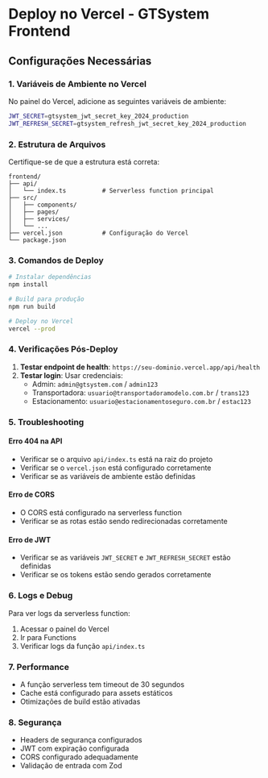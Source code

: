 # Deploy no Vercel - GTSystem Frontend

## Configurações Necessárias

### 1. Variáveis de Ambiente no Vercel

No painel do Vercel, adicione as seguintes variáveis de ambiente:

```bash
JWT_SECRET=gtsystem_jwt_secret_key_2024_production
JWT_REFRESH_SECRET=gtsystem_refresh_jwt_secret_key_2024_production
```

### 2. Estrutura de Arquivos

Certifique-se de que a estrutura está correta:

```
frontend/
├── api/
│   └── index.ts          # Serverless function principal
├── src/
│   ├── components/
│   ├── pages/
│   ├── services/
│   └── ...
├── vercel.json           # Configuração do Vercel
└── package.json
```

### 3. Comandos de Deploy

```bash
# Instalar dependências
npm install

# Build para produção
npm run build

# Deploy no Vercel
vercel --prod
```

### 4. Verificações Pós-Deploy

1. **Testar endpoint de health**: `https://seu-dominio.vercel.app/api/health`
2. **Testar login**: Usar credenciais:
   - Admin: `admin@gtsystem.com` / `admin123`
   - Transportadora: `usuario@transportadoramodelo.com.br` / `trans123`
   - Estacionamento: `usuario@estacionamentoseguro.com.br` / `estac123`

### 5. Troubleshooting

#### Erro 404 na API
- Verificar se o arquivo `api/index.ts` está na raiz do projeto
- Verificar se o `vercel.json` está configurado corretamente
- Verificar se as variáveis de ambiente estão definidas

#### Erro de CORS
- O CORS está configurado na serverless function
- Verificar se as rotas estão sendo redirecionadas corretamente

#### Erro de JWT
- Verificar se as variáveis `JWT_SECRET` e `JWT_REFRESH_SECRET` estão definidas
- Verificar se os tokens estão sendo gerados corretamente

### 6. Logs e Debug

Para ver logs da serverless function:
1. Acessar o painel do Vercel
2. Ir para Functions
3. Verificar logs da função `api/index.ts`

### 7. Performance

- A função serverless tem timeout de 30 segundos
- Cache está configurado para assets estáticos
- Otimizações de build estão ativadas

### 8. Segurança

- Headers de segurança configurados
- JWT com expiração configurada
- CORS configurado adequadamente
- Validação de entrada com Zod
